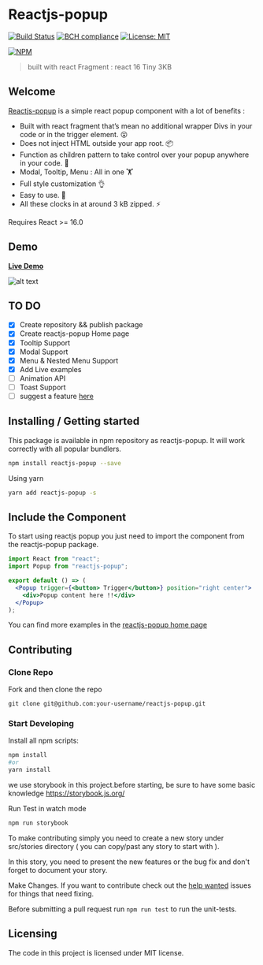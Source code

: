 # Reactjs-popup

[![Build Status](https://travis-ci.org/yjose/reactjs-popup.svg?branch=master)](https://travis-ci.org/yjose/reactjs-popup) [![BCH compliance](https://bettercodehub.com/edge/badge/yjose/reactjs-popup?branch=master)](https://bettercodehub.com/) [![License: MIT](https://img.shields.io/badge/License-MIT-yellow.svg)](https://opensource.org/licenses/MIT)

[![NPM](https://nodei.co/npm/reactjs-popup.png?compact=true)](https://nodei.co/npm/reactjs-popup/)

> built with react Fragment : react 16 Tiny 3KB

## Welcome

[Reactjs-popup](https://react-popup.netlify.com) is a simple react popup component with a lot of benefits :

* Built with react fragment that’s mean no additional wrapper Divs in your code or in the trigger element. 😮
* Does not inject HTML outside your app root. 📦
* Function as children pattern to take control over your popup anywhere in your code. 💪
* Modal, Tooltip, Menu : All in one 🏋️
* Full style customization 👌
* Easy to use. 🚀
* All these clocks in at around 3 kB zipped. ⚡️

Requires React >= 16.0

## Demo

[**Live Demo**](https://react-popup.netlify.com)

![alt text](https://cdn-images-1.medium.com/max/800/1*x-TqQwyT2ADmnb51oRJCOg.gif)

## TO DO

* [x] Create repository && publish package
* [x] Create reactjs-popup Home page
* [x] Tooltip Support
* [x] Modal Support
* [x] Menu & Nested Menu Support
* [x] Add Live examples
* [ ] Animation API
* [ ] Toast Support
* [ ] suggest a feature [here](https://github.com/yjose/reactjs-popup/labels/Features)

## Installing / Getting started

This package is available in npm repository as reactjs-popup. It will work correctly with all popular bundlers.

```bash
npm install reactjs-popup --save
```

Using yarn

```bash
yarn add reactjs-popup -s
```

## Include the Component

To start using reactjs popup you just need to import the component from the reactjs-popup package.

```jsx
import React from "react";
import Popup from "reactjs-popup";

export default () => (
  <Popup trigger={<button> Trigger</button>} position="right center">
    <div>Popup content here !!</div>
  </Popup>
);
```

You can find more examples in the [reactjs-popup home page](https://react-popup.netlify.com)

## Contributing

### Clone Repo

Fork and then clone the repo

    git clone git@github.com:your-username/reactjs-popup.git

### Start Developing

Install all npm scripts:

```bash
npm install
#or
yarn install
```

we use storybook in this project.before starting, be sure to have some basic knowledge https://storybook.js.org/

Run Test in watch mode

```bash
npm run storybook
```

To make contributing simply you need to create a new story under src/stories directory ( you can copy/past any story to start with ).

In this story, you need to present the new features or the bug fix and don't forget to document your story.

Make Changes. If you want to contribute check out the [help wanted](https://github.com/yjose/reactjs-popup/issues?q=is%3Aissue+is%3Aopen+label%3A%22help+wanted%22) issues for things that need fixing.

Before submitting a pull request run `npm run test` to run the unit-tests.

## Licensing

The code in this project is licensed under MIT license.
